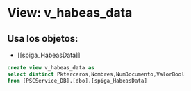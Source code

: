 # View: v_habeas_data

## Usa los objetos:
- [[spiga_HabeasData]]

```sql
create view v_habeas_data as
select distinct Pkterceros,Nombres,NumDocumento,ValorBool
from [PSCService_DB].[dbo].[spiga_HabeasData]
```
